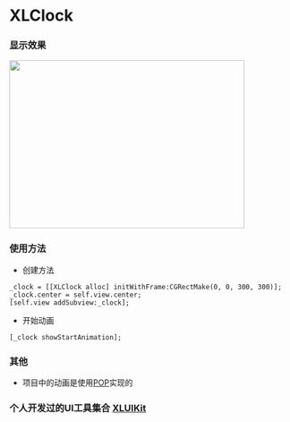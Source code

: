 # XLClock

### 显示效果

<img src="https://github.com/mengxianliang/XLClock/blob/master/GIF/1.gif" width=420 height=300 />

### 使用方法

* 创建方法
```objc
_clock = [[XLClock alloc] initWithFrame:CGRectMake(0, 0, 300, 300)];
_clock.center = self.view.center;
[self.view addSubview:_clock];
```

* 开始动画
```objc
[_clock showStartAnimation];
```

### 其他

* 项目中的动画是使用[POP](https://github.com/facebook/pop)实现的

### 个人开发过的UI工具集合 [XLUIKit](https://github.com/mengxianliang/XLUIKit)

